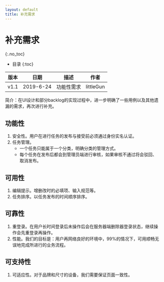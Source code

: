 ```yaml
---
layout: default
title: 补充需求
---
```


# 补充需求
{:.no_toc}

* 目录
{:toc}

| 版本 |   日期    | 描述 |  作者   |
| :--: | :-------: | :--: | :-----: |
| v1.1 | 2019-6-24 | 功能性需求 | littleGun |

简介：在UI设计和部分backlog的实现过程中，进一步明确了一些用例以及其他遗漏的需求，再次进行补充。

## 功能性

1. 安全性。用户在进行任务的发布与接受前必须通过身份实名认证。
2. 任务管理。
    - 一个任务只能属于一个分类，明确分类的管理方式。
    - 每个任务在发布后都会到管理员端进行审核，如果审核不通过将会驳回、取消发布。


## 可用性

1. 编辑提示。增删改时的必填项、输入规范等。
2. 任务排序。以任务发布的时间顺序排序。

## 可靠性

1. 重登录。在用户长时间登录后未操作后会在服务器端删除器登录状态，继续操作会先重登录再操作。
2. 性能。我们的目标是：用户再网络良好的环境中，99%的情况下，可用顺畅无误地完成所进行的业务流程。

## 可支持性

1. 可适应性。对于品牌和尺寸的设备，我们需要保证页面一致性。
